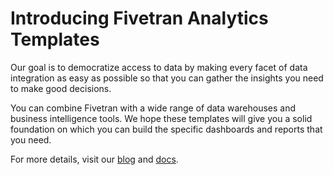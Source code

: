 # Introducing Fivetran Analytics Templates
Our goal is to democratize access to data by making every facet of data integration as easy as possible so that you can gather the insights you need to make good decisions. 

You can combine Fivetran with a wide range of data warehouses and business intelligence tools. We hope these templates will give you a solid foundation on which you can build the specific dashboards and reports that you need.

For more details, visit our [blog](https://fivetran.com/blog) and [docs](https://fivetran.com/docs).
